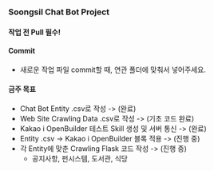 ### Soongsil Chat Bot Project

#### 작업 전 Pull 필수!

#### Commit
- 새로운 작업 파일 commit할 때, 연관 폴더에 맞춰서 넣어주세요.

#### 금주 목표
- Chat Bot Entity .csv로 작성 -> (완료)
- Web Site Crawling Data .csv로 작성 -> (기초 코드 완료)
- Kakao i OpenBuilder 테스트 Skill 생성 및 서버 통신 -> (완료)
- Entity .csv -> Kakao i OpenBuilder 블록 적용 -> (진행 중)
- 각 Entity에 맞춘 Crawling Flask 코드 작성 -> (진행 중)
  - 공지사항, 펀시스템, 도서관, 식당
